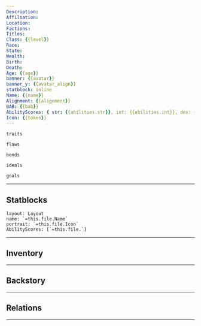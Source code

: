 ```yaml
---
Description: 
Affiliation: 
Location: 
Factions: 
Titles: 
Class: {{level}}
Race: 
State: 
Wealth: 
Birth: 
Death: 
Age: {{age}}
banner: {{avatar}}
banner_y: {{avatar_align}}
statblock: inline
Name: {{name}}
Alignment: {{alignment}}
BAB: {{bab}}
AbilityScores: { str: {{abilities.str}}, int: {{abilities.int}}, dex: {{abilities.dex}}, con: {{abilities.con }}, char: {{abilities.cha}} }
Icon: {{token}}
---
```


```ad-Tr
traits
```

```ad-fw
flaws
```

```ad-Bd
bonds
```

```ad-idl
ideals
```

```ad-goals
goals
```

--- 
## Statblocks

```statblock
layout: Layout
name: `=this.file.Name`
portrait: `=this.file.Icon`
AbilityScores: [`=this.file.`]
```

___
## Inventory

---
## Backstory


___
## Relations


---
